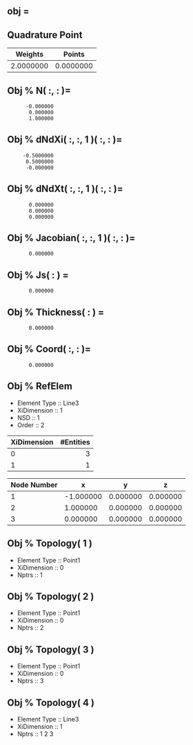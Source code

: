  
## obj = 
 
## Quadrature Point
 | Weights | Points | 
 |:-------:|:------:|
 |   2.0000000     |   0.0000000     | 
 
 
## Obj % N( :, : )=
 
          -0.000000    
           0.000000    
           1.000000    
 
 
## Obj % dNdXi( :, :, 1 )( :, : )=
 
         -0.5000000    
          0.5000000    
          -0.000000    
 
 
## Obj % dNdXt( :, :, 1 )( :, : )=
 
           0.000000    
           0.000000    
           0.000000    
 
 
## Obj % Jacobian( :, :, 1 )( :, : )=
 
           0.000000    
 
 
## Obj % Js( : ) = 
 
           0.000000    
 
 
## Obj % Thickness( : ) = 
 
           0.000000    
 
 
## Obj % Coord( :, : )=
 
           0.000000    
 
## Obj % RefElem
  - Element Type :: Line3
  - XiDimension  ::    1
  - NSD  ::    1
  - Order  ::    2
 
| XiDimension  | #Entities |
| ------------ | ---------:|
| 0 |   3|
| 1 |   1|
 
| Node Number  | x    |   y  |   z   | 
| ------------ | ---- | ---- |  ---- | 
 |    1 |   -1.000000     |    0.000000     |    0.000000     | 
 |    2 |    1.000000     |    0.000000     |    0.000000     | 
 |    3 |    0.000000     |    0.000000     |    0.000000     | 
 
## Obj % Topology( 1 )
  - Element Type :: Point1
  - XiDimension  ::    0
  - Nptrs  ::    1
 
## Obj % Topology( 2 )
  - Element Type :: Point1
  - XiDimension  ::    0
  - Nptrs  ::    2
 
## Obj % Topology( 3 )
  - Element Type :: Point1
  - XiDimension  ::    0
  - Nptrs  ::    3
 
## Obj % Topology( 4 )
  - Element Type :: Line3
  - XiDimension  ::    1
  - Nptrs  ::    1   2   3
 

